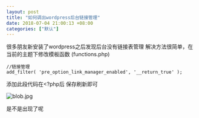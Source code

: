 ```yaml
---
layout: post
title: "如何调出wordpress后台链接管理"
date: 2018-07-04 21:00:13 +08:00
categories: ["默认"]
---
```


<p>很多朋友新安装了wordpress之后发现后台没有链接表管理
解决方法很简单，在当前的主题下修改模板函数 (functions.php)</p>
<pre><code class="language-php  line-numbers">//链接管理
add_filter( 'pre_option_link_manager_enabled', '__return_true' );
</code></pre>
<p>添加此段代码在&lt;?php后
保存刷新即可</p>
<img src="https://i.loli.net/2018/07/04/5b3cc70bb080b.jpg" alt="blob.jpg" />
<p>是不是出现了呢</p>